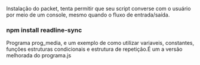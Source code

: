 Instalação do packet, tenta permitir que seu script converse com o usuário por meio de um console, mesmo quando o fluxo de entrada/saída.
### npm install readline-sync

Programa prog_media, e um exemplo de como utilizar variaveis, constantes, funções
estruturas condicionais e estrutura de repetição.É um a versão melhorada do programa.js